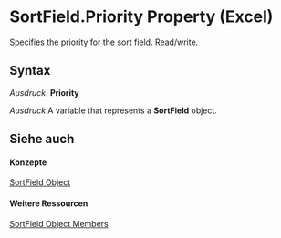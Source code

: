 
# SortField.Priority Property (Excel)

Specifies the priority for the sort field. Read/write.


## Syntax

 _Ausdruck_. **Priority**

 _Ausdruck_ A variable that represents a **SortField** object.


## Siehe auch


#### Konzepte


[SortField Object](2becf77f-c072-2060-9baf-ebcf785c05bb.md)
#### Weitere Ressourcen


[SortField Object Members](http://msdn.microsoft.com/library/f690a20f-e9aa-8ac7-2389-093707269120%28Office.15%29.aspx)
